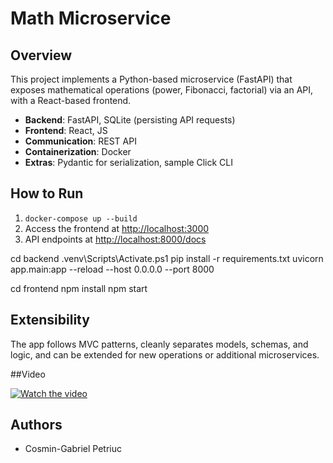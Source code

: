 # Math Microservice

## Overview

This project implements a Python-based microservice (FastAPI) that exposes mathematical operations (power, Fibonacci, factorial) via an API, with a React-based frontend.

- **Backend**: FastAPI, SQLite (persisting API requests)
- **Frontend**: React, JS
- **Communication**: REST API
- **Containerization**: Docker
- **Extras**: Pydantic for serialization, sample Click CLI

## How to Run

1. `docker-compose up --build`
2. Access the frontend at [http://localhost:3000](http://localhost:3000)
3. API endpoints at [http://localhost:8000/docs](http://localhost:8000/docs)

cd backend 
.venv\Scripts\Activate.ps1
pip install -r requirements.txt
uvicorn app.main:app --reload --host 0.0.0.0 --port 8000


cd frontend
npm install
npm start 
## Extensibility


The app follows MVC patterns, cleanly separates models, schemas, and logic, and can be extended for new operations or additional microservices.

##Video 

[![Watch the video](https://img.youtube.com/vi/EsHl9zCV1Ig/hqdefault.jpg)](https://youtu.be/EsHl9zCV1Ig)


## Authors

- Cosmin-Gabriel Petriuc
